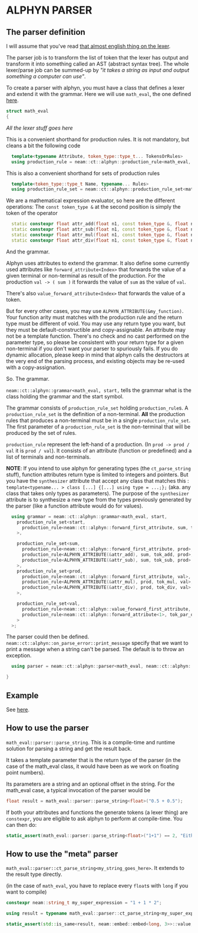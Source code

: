 
# ALPHYN PARSER

## The parser definition

I will assume that you've read [that almost english thing on the lexer](lexer.md).

The parser job is to transform the list of token that the lexer has output and transform it into something called an AST (abstract syntax tree).
The whole lexer/parse job can be summed-up by *"it takes a string as input and output something a computer can use"*.

To create a parser with alphyn, you must have a class that defines a lexer and extend it with the grammar.
Here we will use `math_eval`, the one defined [here](lexer.md).

```c++
struct math_eval
{
```
*All the lexer stuff goes here*

This is a convenient shorthand for production rules. It is not mandatory, but cleans a bit the following code
```c++
  template<typename Attribute, token_type::type_t... TokensOrRules>
  using production_rule = neam::ct::alphyn::production_rule<math_eval, Attribute, TokensOrRules...>;
```

This is also a convenient shorthand for sets of production rules
```c++
  template<token_type::type_t Name, typename... Rules>
  using production_rule_set = neam::ct::alphyn::production_rule_set<math_eval, Name, Rules...>;
```

We are a mathematical expression evaluator, so here are the different operations:
The `const token_type &` at the second position is simply the token of the operator
```c++
  static constexpr float attr_add(float n1, const token_type &, float n2) { return n1 + n2; }
  static constexpr float attr_sub(float n1, const token_type &, float n2) { return n1 - n2; }
  static constexpr float attr_mul(float n1, const token_type &, float n2) { return n1 * n2; }
  static constexpr float attr_div(float n1, const token_type &, float n2) { return n1 / n2; }
```


And the grammar.

Alphyn uses attributes to extend the grammar. It also define some currently used attributes like
`forward_attribute<Index>` that forwards the value of a given terminal or non-terminal as result of the production.
For the production `val -> ( sum )` it forwards the value of `sum` as the value of `val`.

There's also `value_forward_attribute<Index>` that forwards the value of a token.

But for every other cases, you may use `ALPHYN_ATTRIBUTE(&my_function)`.
Your function arity must matches with the production rule and the return type must be different of void.
You may use any return type you want, but they must be default-constructible and copy-assignable. An attribute may not be a template function.
There's no check and no cast performed on the parameter type, so please be consistent with your return type for a given
non-terminal if you don't want your parser to spuriously fails.
If you do dynamic allocation, please keep in mind that alphyn calls the destructors at the very end of the parsing process,
and existing objects may be re-used with a copy-assignation.

So. The grammar.

`neam::ct::alphyn::grammar<math_eval, start,` tells the grammar what is the class holding the grammar and the start symbol.

The grammar consists of `production_rule_set` holding `production_rule`s.
A `production_rule_set` is the definition of a non-terminal. **All** the production rules
that produces a non-terminal must be in a single `production_rule_set`.
The first parameter of a `production_rule_set` is the non-terminal that will be produced by the set of rules.

`production_rule` represent the left-hand of a production. (In `prod -> prod / val` it is `prod / val`).
It consists of an attribute (function or predefined) and a list of terminals and non-terminals.

**NOTE**: If you intend to use alphyn for generating types (the `ct_parse_string` stuff), function attributes return type is limited to integers and pointers.
But you have the `synthesizer` attribute that accept any class that matches this : `template<typename... > class [...] {[...] using type = ...;};` (aka. any class that takes only types as parameters).
The purpose of the `synthesizer` attribute is to synthesize a new type from the types previously generated by the parser (like a function attribute would do for values).

```c++
  using grammar = neam::ct::alphyn::grammar<math_eval, start,
    production_rule_set<start,
      production_rule<neam::ct::alphyn::forward_first_attribute, sum, tok_end>      // start -> sum
    >,

    production_rule_set<sum,
      production_rule<neam::ct::alphyn::forward_first_attribute, prod>,             // sum -> prod
      production_rule<ALPHYN_ATTRIBUTE(&attr_add), sum, tok_add, prod>,             // sum -> sum + prod
      production_rule<ALPHYN_ATTRIBUTE(&attr_sub), sum, tok_sub, prod>              // sum -> sum - prod
    >,
    production_rule_set<prod,
      production_rule<neam::ct::alphyn::forward_first_attribute, val>,              // prod -> val
      production_rule<ALPHYN_ATTRIBUTE(&attr_mul), prod, tok_mul, val>,             // prod -> prod * val
      production_rule<ALPHYN_ATTRIBUTE(&attr_div), prod, tok_div, val>              // prod -> prod / val
    >,

    production_rule_set<val,
      production_rule<neam::ct::alphyn::value_forward_first_attribute, tok_number>,               // val -> number
      production_rule<neam::ct::alphyn::forward_attribute<1>, tok_par_open, sum, tok_par_close>   // val -> ( sum )
    >
  >;
```

The parser could then be defined.
`neam::ct::alphyn::on_parse_error::print_message` specify that we want to print a message when a string can't be parsed.
The default is to throw an exception.
```c++
  using parser = neam::ct::alphyn::parser<math_eval, neam::ct::alphyn::on_parse_error::print_message>;
```

```c++
}
```

## Example

See [here](../samples/test/main.cpp).

## How to use the parser

`math_eval::parser::parse_string`. This is a compile-time and runtime solution for parsing a string and get the result back.

It takes a template parameter that is the return type of the parser (in the case of the math_eval class, it would have been <float> as we work on floating point numbers).

Its parameters are a string and an optional offset in the string.
For the math_eval case, a typical invocation of the parser would be
```c++
float result = math_eval::parser::parse_string<float>("0.5 + 0.5");
```

If both your attributes and functions the generate tokens (a lexer thing) are `constexpr`, you are eligible to ask alphyn to perform at compile-time.
You can then do:

```c++
static_assert(math_eval::parser::parse_string<float>("1+1") == 2, "Either the world has became wrong or alphyn has a problem. (please check the world)");
```

## How to use the "meta" parser

`math_eval::parser::ct_parse_string<my_string_goes_here>`. It extends to the result type directly.

(in the case of `math_eval`, you have to replace every `float`s with `long` if you want to compile)

```c++
constexpr neam::string_t my_super_expression = "1 + 1 * 2";

using result = typename math_eval::parser::ct_parse_string<my_super_expression>;

static_assert(std::is_same<result, neam::embed::embed<long, 3>>::value, "Either the world has became wrong or alphyn has a problem. (please check the world)");
```
